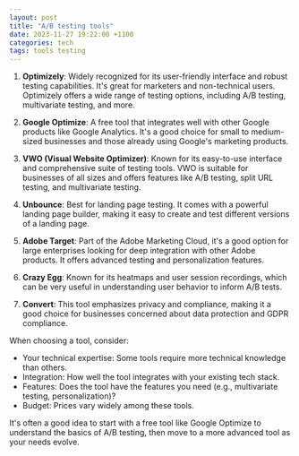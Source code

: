 ```yaml
---
layout: post
title: "A/B testing tools"
date: 2023-11-27 19:22:00 +1100
categories: tech
tags: tools testing
---
```


1. **Optimizely**: Widely recognized for its user-friendly interface and robust testing capabilities. It's great for marketers and non-technical users. Optimizely offers a wide range of testing options, including A/B testing, multivariate testing, and more.

2. **Google Optimize**: A free tool that integrates well with other Google products like Google Analytics. It's a good choice for small to medium-sized businesses and those already using Google's marketing products.

3. **VWO (Visual Website Optimizer)**: Known for its easy-to-use interface and comprehensive suite of testing tools. VWO is suitable for businesses of all sizes and offers features like A/B testing, split URL testing, and multivariate testing.

4. **Unbounce**: Best for landing page testing. It comes with a powerful landing page builder, making it easy to create and test different versions of a landing page.

5. **Adobe Target**: Part of the Adobe Marketing Cloud, it's a good option for large enterprises looking for deep integration with other Adobe products. It offers advanced testing and personalization features.

6. **Crazy Egg**: Known for its heatmaps and user session recordings, which can be very useful in understanding user behavior to inform A/B tests.

7. **Convert**: This tool emphasizes privacy and compliance, making it a good choice for businesses concerned about data protection and GDPR compliance.

When choosing a tool, consider:
- Your technical expertise: Some tools require more technical knowledge than others.
- Integration: How well the tool integrates with your existing tech stack.
- Features: Does the tool have the features you need (e.g., multivariate testing, personalization)?
- Budget: Prices vary widely among these tools.

It's often a good idea to start with a free tool like Google Optimize to understand the basics of A/B testing, then move to a more advanced tool as your needs evolve.